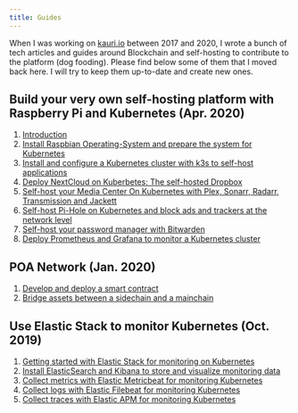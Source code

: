 ```yaml
---
title: Guides
---
```


When I was working on [kauri.io](https://kauri.io) between 2017 and 2020, I wrote a bunch of tech articles and guides around Blockchain and self-hosting to contribute to the platform (dog fooding). Please find below some of them that I moved back here. I will try to keep them up-to-date and create new ones.

## Build your very own self-hosting platform with Raspberry Pi and Kubernetes (Apr. 2020)

1. [Introduction](/2020/04/13/build-your-very-own-self-hosting-platform-wi)
2. [Install Raspbian Operating-System and prepare the system for Kubernetes](/2020/04/13/install-raspbian-operating-system-and-prepar)
3. [Install and configure a Kubernetes cluster with k3s to self-host applications](/2020/04/13/install-and-configure-a-kubernetes-cluster-w)
4. [Deploy NextCloud on Kuberbetes: The self-hosted Dropbox](/2020/04/13/deploy-nextcloud-on-kuberbetes--the-self-hos)
5. [Self-host your Media Center On Kubernetes with Plex, Sonarr, Radarr, Transmission and Jackett](/2020/04/13/self-host-your-media-center-on-kubernetes-wi)
6. [Self-host Pi-Hole on Kubernetes and block ads and trackers at the network level](/2020/04/13/self-host-pi-hole-on-kubernetes-and-block-ad)
7. [Self-host your password manager with Bitwarden](/2020/04/13/self-host-your-password-manager-with-bitward)
8. [Deploy Prometheus and Grafana to monitor a Kubernetes cluster](/2020/04/13/deploy-prometheus-and-grafana-to-monitor-a-k)


## POA Network (Jan. 2020)

1. [Develop and deploy a smart contract](/2020/01/21/develop-and-deploy-a-smart-contract)
2. [Bridge assets between a sidechain and a mainchain](/2020/01/21/bridge-assets-between-a-sidechain-and-a-mainchain)


## Use Elastic Stack to monitor Kubernetes (Oct. 2019)

1. [Getting started with Elastic Stack for monitoring on Kubernetes](/2019/10/19/(15)-getting-started-with-elastic-stack-for-monit)
2. [Install ElasticSearch and Kibana to store and visualize monitoring data](/2019/10/19/(25)-install-elasticsearch-and-kibana-to-store-an)
3. [Collect metrics with Elastic Metricbeat for monitoring Kubernetes](/2019/10/19/(35)-collect-metrics-with-elastic-metricbeat-for-)
4. [Collect logs with Elastic Filebeat for monitoring Kubernetes](/2019/10/19/(45)-collect-logs-with-elastic-filebeat-for-monit)
5. [Collect traces with Elastic APM for monitoring Kubernetes](/2019/10/19/(55)-collect-traces-with-elastic-apm-for-monitori)
